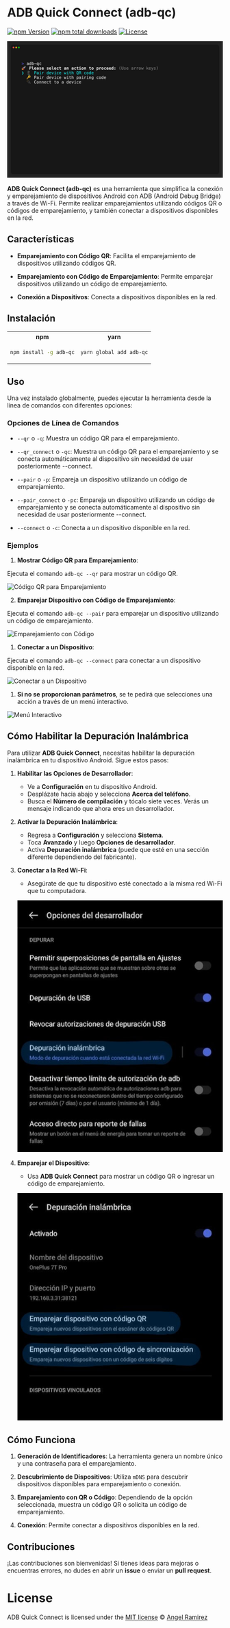 # ADB Quick Connect (adb-qc)

[![npm Version](https://img.shields.io/npm/v/adb-qc.svg)](https://www.npmjs.com/package/adb-qc)
[![npm total downloads](https://img.shields.io/npm/dt/adb-qc.svg)](https://img.shields.io/npm/dt/adb-qc.svg)
[![License](https://img.shields.io/npm/l/adb-qc.svg)](https://www.npmjs.com/package/adb-qc)

![Portada](screens/screen.jpg)

**ADB Quick Connect (adb-qc)** es una herramienta que simplifica la conexión y emparejamiento de dispositivos Android con ADB (Android Debug Bridge) a través de Wi-Fi. Permite realizar emparejamientos utilizando códigos QR o códigos de emparejamiento, y también conectar a dispositivos disponibles en la red.

## Características

-  **Emparejamiento con Código QR**: Facilita el emparejamiento de dispositivos utilizando códigos QR.

-  **Emparejamiento con Código de Emparejamiento**: Permite emparejar dispositivos utilizando un código de emparejamiento.

-  **Conexión a Dispositivos**: Conecta a dispositivos disponibles en la red.

## Instalación

<table>
<tr>
  <th>npm</th>
  <th>yarn</th>
</tr>
<tr>
<td>

```sh
npm install -g adb-qc
```

</td>
<td>

```sh
yarn global add adb-qc
```

</td>
</tr>
</table>

## Uso

Una vez instalado globalmente, puedes ejecutar la herramienta desde la línea de comandos con diferentes opciones:

### Opciones de Línea de Comandos

-  `--qr` o `-q`: Muestra un código QR para el emparejamiento.

-  `--qr_connect` o `-qc`: Muestra un código QR para el emparejamiento y se conecta automáticamente al dispositivo sin necesidad de usar posteriormente --connect.

-  `--pair` o `-p`: Empareja un dispositivo utilizando un código de emparejamiento.

-  `--pair_connect` o `-pc`: Empareja un dispositivo utilizando un código de emparejamiento y se conecta automáticamente al dispositivo sin necesidad de usar posteriormente --connect.

-  `--connect` o `-c`: Conecta a un dispositivo disponible en la red.

### Ejemplos

1.  **Mostrar Código QR para Emparejamiento**:

Ejecuta el comando `adb-qc --qr` para mostrar un código QR.

![Código QR para Emparejamiento](https://vhs.charm.sh/vhs-4iiq5ybKctFNXgxDnXDeqd.gif)

2.  **Emparejar Dispositivo con Código de Emparejamiento**:

Ejecuta el comando `adb-qc --pair` para emparejar un dispositivo utilizando un código de emparejamiento.

![Emparejamiento con Código](https://vhs.charm.sh/vhs-6FRxCcsYVjveqvYjEoWXdj.gif)

1.  **Conectar a un Dispositivo**:

Ejecuta el comando `adb-qc --connect` para conectar a un dispositivo disponible en la red.

![Conectar a un Dispositivo](https://vhs.charm.sh/vhs-27uAI0Gg2wpaaP2TyI46y8.gif)

1.  **Si no se proporcionan parámetros**, se te pedirá que selecciones una acción a través de un menú interactivo.

![Menú Interactivo](https://vhs.charm.sh/vhs-5DpJ6W8kiegOobcDi2li3B.gif)

## Cómo Habilitar la Depuración Inalámbrica

Para utilizar **ADB Quick Connect**, necesitas habilitar la depuración inalámbrica en tu dispositivo Android. Sigue estos pasos:

1. **Habilitar las Opciones de Desarrollador**:
   - Ve a **Configuración** en tu dispositivo Android.
   - Desplázate hacia abajo y selecciona **Acerca del teléfono**.
   - Busca el **Número de compilación** y tócalo siete veces. Verás un mensaje indicando que ahora eres un desarrollador.

2. **Activar la Depuración Inalámbrica**:
   - Regresa a **Configuración** y selecciona **Sistema**.
   - Toca **Avanzado** y luego **Opciones de desarrollador**.
   - Activa **Depuración inalámbrica** (puede que esté en una sección diferente dependiendo del fabricante).

3. **Conectar a la Red Wi-Fi**:
   - Asegúrate de que tu dispositivo esté conectado a la misma red Wi-Fi que tu computadora.

   ![Habilitar Depuración Inalámbrica](screens/developer-settings.jpg)

4. **Emparejar el Dispositivo**:
   - Usa **ADB Quick Connect** para mostrar un código QR o ingresar un código de emparejamiento.

   ![Emparejar dispositivo](screens/wireless-debugging.jpg)

## Cómo Funciona

1.  **Generación de Identificadores**: La herramienta genera un nombre único y una contraseña para el emparejamiento.

2.  **Descubrimiento de Dispositivos**: Utiliza `mDNS` para descubrir dispositivos disponibles para emparejamiento o conexión.

3.  **Emparejamiento con QR o Código**: Dependiendo de la opción seleccionada, muestra un código QR o solicita un código de emparejamiento.

4.  **Conexión**: Permite conectar a dispositivos disponibles en la red.

## Contribuciones

¡Las contribuciones son bienvenidas! Si tienes ideas para mejoras o encuentras errores, no dudes en abrir un **issue** o enviar un **pull request**.

# License

ADB Quick Connect is licensed under the [MIT license](https://github.com/AngelKrak/adb-qc/blob/main/LICENSE) © [Angel Ramirez](https://github.com/AngelKrak/)


